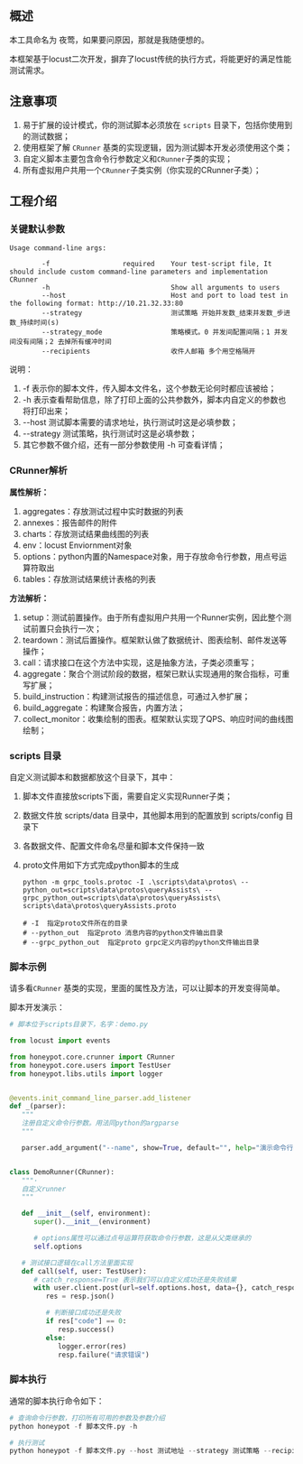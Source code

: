 ## 概述

本工具命名为 夜莺，如果要问原因，那就是我随便想的。

本框架基于locust二次开发，摒弃了locust传统的执行方式，将能更好的满足性能测试需求。




## 注意事项
1. 易于扩展的设计模式，你的测试脚本必须放在 `scripts` 目录下，包括你使用到的测试数据；
2. 使用框架了解 `CRunner` 基类的实现逻辑，因为测试脚本开发必须使用这个类；
3. 自定义脚本主要包含命令行参数定义和`CRunner`子类的实现；
4. 所有虚拟用户共用一个`CRunner`子类实例（你实现的CRunner子类）；



## 工程介绍

### 关键默认参数

```shell
Usage command-line args:

        -f                  required    Your test-script file, It should include custom command-line parameters and implementation CRunner
        -h                              Show all arguments to users
        --host                          Host and port to load test in the following format: http://10.21.32.33:80
        --strategy                      测试策略 开始并发数_结束并发数_步进数_持续时间(s)
        --strategy_mode                 策略模式。0 并发间配置间隔；1 并发间没有间隔；2 去掉所有缓冲时间
        --recipients                    收件人邮箱 多个用空格隔开
```

说明：

1. -f 表示你的脚本文件，传入脚本文件名，这个参数无论何时都应该被给；
2. -h 表示查看帮助信息，除了打印上面的公共参数外，脚本内自定义的参数也将打印出来；
3. --host 测试脚本需要的请求地址，执行测试时这是必填参数；
4. --strategy 测试策略，执行测试时这是必填参数；
5. 其它参数不做介绍，还有一部分参数使用 -h 可查看详情；



### CRunner解析

**属性解析：**

1. aggregates：存放测试过程中实时数据的列表
2. annexes：报告邮件的附件
3. charts：存放测试结果曲线图的列表
4. env：locust Enviornment对象
5. options：python内置的Namespace对象，用于存放命令行参数，用点号运算符取出
6. tables：存放测试结果统计表格的列表



**方法解析：**

1. setup：测试前置操作。由于所有虚拟用户共用一个Runner实例，因此整个测试前置只会执行一次；
2. teardown：测试后置操作。框架默认做了数据统计、图表绘制、邮件发送等操作；
3. call：请求接口在这个方法中实现，这是抽象方法，子类必须重写；
4. aggregate：聚合个测试阶段的数据，框架已默认实现通用的聚合指标，可重写扩展；
5. build_instruction：构建测试报告的描述信息，可通过入参扩展；
6. build_aggregate：构建聚合报告，内置方法；
7. collect_monitor：收集绘制的图表。框架默认实现了QPS、响应时间的曲线图绘制；



### scripts 目录

自定义测试脚本和数据都放这个目录下，其中：

1. 脚本文件直接放scripts下面，需要自定义实现Runner子类；

2. 数据文件放 scripts/data 目录中，其他脚本用到的配置放到 scripts/config 目录下

4. 各数据文件、配置文件命名尽量和脚本文件保持一致

5. proto文件用如下方式完成python脚本的生成

   ```shell
   python -m grpc_tools.protoc -I .\scripts\data\protos\ --python_out=scripts\data\protos\queryAssists\ --grpc_python_out=scripts\data\protos\queryAssists\ scripts\data\protos\queryAssists.proto
   
   # -I  指定proto文件所在的目录
   # --python_out  指定proto 消息内容的python文件输出目录
   # --grpc_python_out  指定proto grpc定义内容的python文件输出目录
   ```


### 脚本示例

请多看`CRunner`  基类的实现，里面的属性及方法，可以让脚本的开发变得简单。

脚本开发演示：

```python
# 脚本位于scripts目录下，名字：demo.py

from locust import events

from honeypot.core.crunner import CRunner
from honeypot.core.users import TestUser
from honeypot.libs.utils import logger


@events.init_command_line_parser.add_listener
def _(parser):
   """
   注册自定义命令行参数。用法同python的argparse
   """

   parser.add_argument("--name", show=True, default="", help="演示命令行参数注册")


class DemoRunner(CRunner):
   """·
   自定义runner
   """

   def __init__(self, environment):
      super().__init__(environment)

      # options属性可以通过点号运算符获取命令行参数，这是从父类继承的
      self.options

   # 测试接口逻辑在call方法里面实现
   def call(self, user: TestUser):
      # catch_response=True 表示我们可以自定义成功还是失败结果
      with user.client.post(url=self.options.host, data={}, catch_response=True) as resp:
         res = resp.json()

         # 判断接口成功还是失败
         if res["code"] == 0:
            resp.success()
         else:
            logger.error(res)
            resp.failure("请求错误")
```



### 脚本执行

通常的脚本执行命令如下：

```python
# 查询命令行参数，打印所有可用的参数及参数介绍
python honeypot -f 脚本文件.py -h

# 执行测试
python honeypot -f 脚本文件.py --host 测试地址 --strategy 测试策略 --recipients 收件人
```

